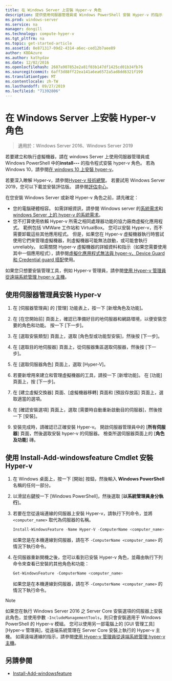 ```yaml
---
title: 在 Windows Server 上安裝 Hyper-v 角色
description: 提供使用伺服器管理員或 Windows PowerShell 安裝 Hyper-v 的指示
ms.prod: windows-server
ms.service: na
manager: dongill
ms.technology: compute-hyper-v
ms.tgt_pltfrm: na
ms.topic: get-started-article
ms.assetid: 8e871317-09d2-4314-a6ec-ced12b7aee89
author: KBDAzure
ms.author: kathydav
ms.date: 12/02/2016
ms.openlocfilehash: 2687a907852e2a81f03b147df1425cd01b34fb76
ms.sourcegitcommit: 6aff3d88ff22ea141a6ea6572a5ad8dd6321f199
ms.translationtype: MT
ms.contentlocale: zh-TW
ms.lasthandoff: 09/27/2019
ms.locfileid: "71392806"
---
```

# <a name="install-the-hyper-v-role-on-windows-server"></a>在 Windows Server 上安裝 Hyper-v 角色

>適用於：Windows Server 2016、Windows Server 2019
  
若要建立和執行虛擬機器，請在 windows Server 上使用伺服器管理員或 Windows PowerShell 中的**install---** 的指令程式安裝 hyper-v 角色。 若為 Windows 10，請參閱[在 windows 10 上安裝 hyper-v](https://docs.microsoft.com/virtualization/hyper-v-on-windows/quick-start/enable-hyper-v)。

若要深入瞭解 Hyper-v，請參閱[Hyper-v 技術總覽](../Hyper-V-Technology-Overview.md)。 若要試用 Windows Server 2019，您可以下載並安裝評估版。 請參閱[評估中心](https://www.microsoft.com/evalcenter/evaluate-windows-server-2019)。

在您安裝 Windows Server 或新增 Hyper-v 角色之前，請先確定：
- 您的電腦硬體相容。 如需詳細資訊，請參閱 Windows server 的[系統需求](../../../get-started/System-Requirements.md)和[windows Server 上的 hyper-v 的系統需求](../System-requirements-for-Hyper-V-on-Windows.md)。
- 您不打算使用依賴 Hyper-v 所需之相同處理器功能的協力廠商虛擬化應用程式。 範例包括 VMWare 工作站和 VirtualBox。 您可以安裝 Hyper-v，而不需要卸載這些其他應用程式。 但是，如果您在 Hyper-v 虛擬機器執行時嘗試使用它們來管理虛擬機器，則虛擬機器可能無法啟動，或可能會執行 unreliably。 如需關閉 Hyper-v 虛擬機器的詳細資料和指示（如果您需要使用其中一個應用程式），請參閱[虛擬化應用程式無法與 hyper-v、Device Guard 和 Credential guard 搭配](https://support.microsoft.com/help/3204980/virtualization-applications-do-not-work-together-with-hyper-v-device-g)使用。

如果您只想要安裝管理工具，例如 Hyper-v 管理員，請參閱[使用 Hyper-v 管理員從遠端系統管理 hyper-v 主機](../Manage/Remotely-manage-Hyper-V-hosts.md)。
  
## <a name="install-hyper-v-by-using-server-manager"></a>使用伺服器管理員安裝 Hyper-v  
  
1. 在 [伺服器管理員] 的 [管理] 功能表上，按一下 [新增角色及功能]。  
  
2. 在 [在您開始前] 頁面上，確認已準備好目的地伺服器和網路環境，以便安裝您要的角色和功能。 按一下 [下一步]。  
  
3. 在 [選取安裝類型] 頁面上，選取 [角色型或功能型安裝]，然後按 [下一步]。  
  
4. 在 [選取目的地伺服器] 頁面上，從伺服器集區選取伺服器，然後按 [下一步]。  
  
5. 在 [選取伺服器角色] 頁面上，選取 [Hyper-V]。  
  
6. 若要新增用來建立和管理虛擬機器的工具，請按一下 [新增功能]。 在 [功能] 頁面上，按 [下一步]。  
  
7. 在 [建立虛擬交換器] 頁面、[虛擬機器移轉] 頁面和 [預設存放區] 頁面上，選取適當的選項。  
  
8. 在 [確認安裝選項] 頁面上，選取 [需要時自動重新啟動目的伺服器]，然後按一下 [安裝]。  
  
9. 安裝完成時，請確認已正確安裝 Hyper-v。 開啟伺服器管理員中的 [**所有伺服器**] 頁面，然後選取安裝 hyper-v 的伺服器。 檢查所選伺服器頁面上的 [**角色及功能**] 磚。  
  
## <a name="install-hyper-v-by-using-the-install-windowsfeature-cmdlet"></a>使用 Install-Add-windowsfeature Cmdlet 安裝 Hyper-v  
  
1. 在 Windows 桌面上，按一下 \[開始\] 按鈕，然後輸入 **Windows PowerShell** 名稱的任何一部分。  
  
2. 以滑鼠右鍵按一下 [Windows PowerShell]，然後選取 [**以系統管理員身分執行**]。  
  
3. 若要在您從遠端連線的伺服器上安裝 Hyper-v，請執行下列命令，並將 `<computer_name>` 取代為伺服器的名稱。  
  
    ```powershell
    Install-WindowsFeature -Name Hyper-V -ComputerName <computer_name> -IncludeManagementTools -Restart  
    ```  
  
    如果您是在本機連線到伺服器，請在不 `-ComputerName <computer_name>` 的情況下執行命令。  
  
4. 在伺服器重新開機之後，您可以看到已安裝 Hyper-v 角色，並藉由執行下列命令來查看已安裝的其他角色和功能：  
  
    ```powershell
    Get-WindowsFeature -ComputerName <computer_name>  
    ```  
  
    如果您是在本機連線到伺服器，請在不 `-ComputerName <computer_name>` 的情況下執行命令。  
  
> [!NOTE]  
> 如果您在執行 Windows Server 2016 之 Server Core 安裝選項的伺服器上安裝此角色，並使用參數 `-IncludeManagementTools`，則只會安裝適用于 Windows PowerShell 的 Hyper-v 模組。 您可以使用另一部電腦上的 [GUI 管理工具] [Hyper-v 管理員]，從遠端系統管理在 Server Core 安裝上執行的 Hyper-v 主機。 如需遠端連線的指示，請參閱[使用 Hyper-v 管理員從遠端系統管理 hyper-v 主機](../Manage/Remotely-manage-Hyper-V-hosts.md)。  
  
## <a name="see-also"></a>另請參閱  
  
- [Install-Add-windowsfeature](https://docs.microsoft.com/powershell/module/Microsoft.Windows.ServerManager.Migration/Install-WindowsFeature)  
